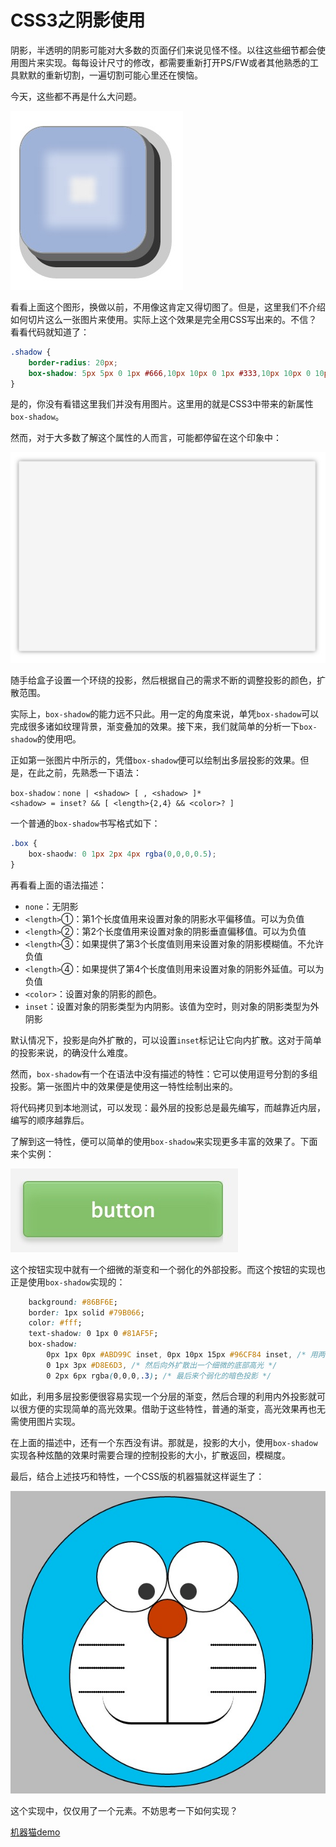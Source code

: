 # CSS3之阴影使用

阴影，半透明的阴影可能对大多数的页面仔们来说见怪不怪。以往这些细节都会使用图片来实现。每每设计尺寸的修改，都需要重新打开PS/FW或者其他熟悉的工具默默的重新切割，一遍切割可能心里还在懊恼。

今天，这些都不再是什么大问题。

![shadow](src/shadow.png)

看看上面这个图形，换做以前，不用像这肯定又得切图了。但是，这里我们不介绍如何切片这么一张图片来使用。实际上这个效果是完全用CSS写出来的。不信？看看代码就知道了：

```css
.shadow {
    border-radius: 20px;
    box-shadow: 5px 5px 0 1px #666,10px 10px 0 1px #333,10px 10px 0 10px rgba(0,0,0,0.2),inset 0 0 10px 20px #A0B3D6,inset 0 0 5px 40px #CAD5EB;
}
```

是的，你没有看错这里我们并没有用图片。这里用的就是CSS3中带来的新属性`box-shadow`。

然而，对于大多数了解这个属性的人而言，可能都停留在这个印象中：

![easy shadow](src/dialog-shadow.png)

随手给盒子设置一个环绕的投影，然后根据自己的需求不断的调整投影的颜色，扩散范围。

实际上，`box-shadow`的能力远不只此。用一定的角度来说，单凭`box-shadow`可以完成很多诸如纹理背景，渐变叠加的效果。接下来，我们就简单的分析一下`box-shadow`的使用吧。

正如第一张图片中所示的，凭借`box-shadow`便可以绘制出多层投影的效果。但是，在此之前，先熟悉一下语法：

```shell
box-shadow：none | <shadow> [ , <shadow> ]*
<shadow> = inset? && [ <length>{2,4} && <color>? ]
```

一个普通的`box-shadow`书写格式如下：

```css
.box {
    box-shaodw: 0 1px 2px 4px rgba(0,0,0,0.5);
}
```

再看看上面的语法描述：

- `none`：无阴影
- `<length>`①：第1个长度值用来设置对象的阴影水平偏移值。可以为负值
- `<length>`②：第2个长度值用来设置对象的阴影垂直偏移值。可以为负值
- `<length>`③：如果提供了第3个长度值则用来设置对象的阴影模糊值。不允许负值
- `<length>`④：如果提供了第4个长度值则用来设置对象的阴影外延值。可以为负值
- `<color>`：设置对象的阴影的颜色。
- `inset`：设置对象的阴影类型为内阴影。该值为空时，则对象的阴影类型为外阴影

默认情况下，投影是向外扩散的，可以设置`inset`标记让它向内扩散。这对于简单的投影来说，的确没什么难度。

然而，`box-shadow`有一个在语法中没有描述的特性：它可以使用逗号分割的多组投影。第一张图片中的效果便是使用这一特性绘制出来的。

将代码拷贝到本地测试，可以发现：最外层的投影总是最先编写，而越靠近内层，编写的顺序越靠后。

了解到这一特性，便可以简单的使用`box-shadow`来实现更多丰富的效果了。下面来个实例：

![shadow button](src/shadow-button.png)

这个按钮实现中就有一个细微的渐变和一个弱化的外部投影。而这个按钮的实现也正是使用`box-shadow`实现的：

```css
    background: #86BF6E;
    border: 1px solid #79B066;
    color: #fff;
    text-shadow: 0 1px 0 #81AF5F;
    box-shadow: 
        0px 1px 0px #ABD99C inset, 0px 10px 15px #96CF84 inset, /* 用两个向内扩散的投影实现高光+渐变 */
        0 1px 3px #D8E6D3, /* 然后向外扩散出一个细微的底部高光 */
        0 2px 6px rgba(0,0,0,.3); /* 最后来个弱化的暗色投影 */
```

如此，利用多层投影便很容易实现一个分层的渐变，然后合理的利用内外投影就可以很方便的实现简单的高光效果。借助于这些特性，普通的渐变，高光效果再也无需使用图片实现。

在上面的描述中，还有一个东西没有讲。那就是，投影的大小，使用`box-shadow`实现各种炫酷的效果时需要合理的控制投影的大小，扩散返回，模糊度。

最后，结合上述技巧和特性，一个CSS版的机器猫就这样诞生了：

![pokonyan](src/pokonyan.png)

这个实现中，仅仅用了一个元素。不妨思考一下如何实现？

[机器猫demo](http://pigrun.github.io/1st_run/demos/pping/pokonyan/pokonyan.html)